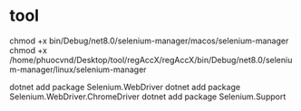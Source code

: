 # tool

chmod +x bin/Debug/net8.0/selenium-manager/macos/selenium-manager
chmod +x /home/phuocvnd/Desktop/tool/regAccX/regAccX/bin/Debug/net8.0/selenium-manager/linux/selenium-manager

dotnet add package Selenium.WebDriver
dotnet add package Selenium.WebDriver.ChromeDriver
dotnet add package Selenium.Support
